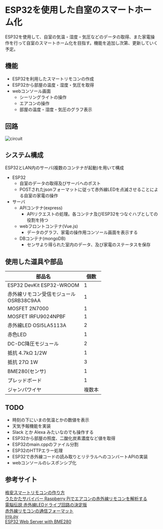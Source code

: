 # ESP32を使用した自室のスマートホーム化 
ESP32を使用して、自室の気温・湿度・気圧などのデータの取得、また家電操作を行って自室のスマートホーム化を目指す。機能を追加し次第、更新していく予定。
  
## 機能
- ESP32を利用したスマートリモコンの作成
- ESP32から部屋の温度・湿度・気圧を取得
- webコンソール画面
  - シーリングライトの操作
  - エアコンの操作
  - 部屋の温度・湿度・気圧のグラフ表示
  
## 回路
![circuit](https://user-images.githubusercontent.com/54818379/80910339-ca19ea80-8d69-11ea-8d50-7717a9a21d1a.jpg)


## システム構成
ESP32とLAN内のサーバ(複数のコンテナが起動)を用いて構成
- ESP32
  - 自室のデータの取得及びサーバへのポスト
  - POSTされたjsonフォーマットに従って赤外線LEDを点滅させることによる自室の家電の操作
- サーバ
  - APIコンテナ(express)
    - APIリクエストの処理。各コンテナ及びESP32をつなぐハブとしての役割を持つ
  - webフロントコンテナ(Vue.js)
    - データのグラフ、家電の操作用コンソール画面を表示する
  - DBコンテナ(mongoDB)
    - センサより得られた室内のデータ、及び家電のステータスを保存

## 使用した道具や部品

|  部品名 |  個数  |
| ---- | ---- |
| ESP32 DevKit ESP32-WROOM  |1|
|  赤外線リモコン受信モジュール<br>OSRB38C9AA|1|
|MOSFET 2N7000|1|
|MOSFET IRFU9024NPBF|1|
|赤外線LED OSI5LA5113A|2|
|赤色LED|1|
|DC-DC降圧モジュール|2|
|抵抗 4.7kΩ 1/2W|1|
|抵抗 27Ω 1W|3|
|BME280(センサ)|1|
|プレッドボード|1|
|ジャンパワイヤ|複数本|

## TODO
- 時刻の下にいまの気温とかの数値を表示
- 天気予報機能を実装
- Slack とか Alexa みたいなのでも操作する
- ESP32から部屋の照度、二酸化炭素濃度など値を取得
- ESP32のmain.cppのファイル分割
- ESP32のHTTPエラー処理
- ESP32で赤外線コードの読み取りとリテラルへのコンバートAPIの実装
- webコンソールのレスポンシブ化


## 参考サイト
[格安スマートリモコンの作り方](https://qiita.com/takjg/items/e6b8af53421be54b62c9)  
[うたかたサバイバー Raspberry Piでエアコンの赤外線リモコンを解析する](https://paltee.net/archives/247)  
[電脳伝説 赤外線LEDドライブ回路の決定版](https://vintagechips.wordpress.com/2013/10/05%E8%B5%A4%E5%A4%96%E7%B7%9Aled%E3%83%89%E3%83%A9%E3%82%A4%E3%83%96%E5%9B%9E%E8%B7%AF%E3%81%AE%E6%B1%BA%E5%AE%9A%E7%89%88/)  
[赤外線リモコンの通信フォーマット](http://elm-chan.org/docs/ir_format.html)  
[irrp.py](http://abyz.me.uk/rpi/pigpio/examples.html#Python_irrp_py)  
[ESP32 Web Server with BME280](https://randomnerdtutorials.com/esp32-web-server-with-bme280-mini-weather-station/)





